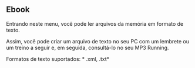 ﻿## Ebook 

Entrando neste menu, você pode ler arquivos da memória em formato de texto. 

Assim, você pode criar um arquivo de texto no seu PC com um lembrete ou um treino a seguir e, em seguida, consultá-lo no seu MP3 Running.

Formatos de texto suportados: * .xml, .txt* 
